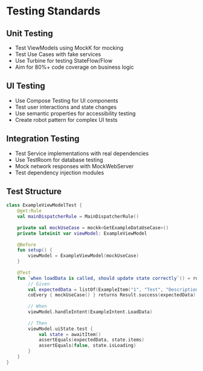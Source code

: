 # Testing Standards

## Unit Testing
- Test ViewModels using MockK for mocking
- Test Use Cases with fake services
- Use Turbine for testing StateFlow/Flow
- Aim for 80%+ code coverage on business logic

## UI Testing
- Use Compose Testing for UI components
- Test user interactions and state changes
- Use semantic properties for accessibility testing
- Create robot pattern for complex UI tests

## Integration Testing
- Test Service implementations with real dependencies
- Use TestRoom for database testing
- Mock network responses with MockWebServer
- Test dependency injection modules

## Test Structure
```kotlin
class ExampleViewModelTest {
    @get:Rule
    val mainDispatcherRule = MainDispatcherRule()
    
    private val mockUseCase = mockk<GetExampleDataUseCase>()
    private lateinit var viewModel: ExampleViewModel
    
    @Before
    fun setup() {
        viewModel = ExampleViewModel(mockUseCase)
    }
    
    @Test
    fun `when loadData is called, should update state correctly`() = runTest {
        // Given
        val expectedData = listOf(ExampleItem("1", "Test", "Description"))
        coEvery { mockUseCase() } returns Result.success(expectedData)
        
        // When
        viewModel.handleIntent(ExampleIntent.LoadData)
        
        // Then
        viewModel.uiState.test {
            val state = awaitItem()
            assertEquals(expectedData, state.items)
            assertEquals(false, state.isLoading)
        }
    }
}
```